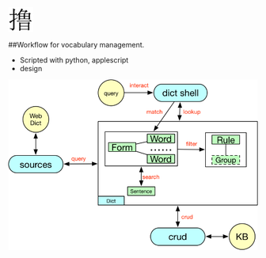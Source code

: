 <img src="lu.png" alt="Drawing" style="width: 50px;"/>


##Workflow for vocabulary management.
* Scripted with python, applescript
* design


![](words.png)